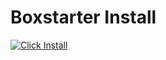 Boxstarter Install
=====================

[![Click Install](https://img.shields.io/badge/_-Click_Install_⇓-blue)](http://boxstarter.org/package/url?https://raw.githubusercontent.com/Flemingjp/boxstarter/master/install.ps1)